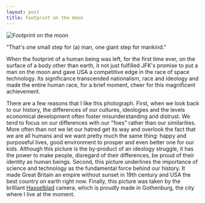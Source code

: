 ```yaml
---
layout: post
title: Footprint on the moon
---
```


![Footprint on the moon](http://i0.wp.com/listverse.com/wp-content/uploads/2014/03/1011.jpg)

"That's one small step for (a) man, one giant step for mankind."

When the footprint of a human being was left, for the first time ever,
on the surface of a body other than earth, it not just fulfilled JFK's
promise to put a man on the moon and gave USA a competitive edge in
the race of space technology. Its significance transcended
nationalism, race and ideology and made the entire human race, for a
brief moment, cheer for this magnificent achievement.

There are a few reasons that I like this photograph. First, when we
look back to our history, the differences of our cultures, ideologies
and the levels economical development often foster misunderstanding
and distrust. We tend to focus on our differences with our "foes"
rather than our similarities. More often than not we let our hatred
get its way and overlook the fact that we are all humans and we want
pretty much the same thing: happy and purposeful lives, good
environment to prosper and even better one for our kids. Although
this picture is the by-product of an ideology struggle, it has the
power to make people, disregard of their differences, be proud of
their identity as human beings. Second, this picture underlines the
importance of science and technology as the fundamental force behind our
history. It made Great Britain an empire without sunset in 19th
century and USA the best country on earth right now. Finally,
this picture was taken by the brilliant
[Hasselblad](http://www.hasselblad.com/) camera, which is proudly made
in Gothenburg, the city where I live at the moment.

